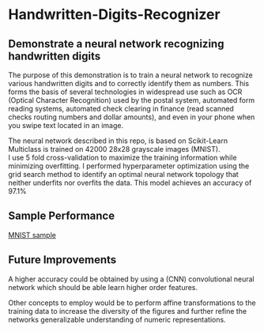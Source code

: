 # Handwritten-Digits-Recognizer
## Demonstrate a neural network recognizing handwritten digits

The purpose of this demonstration is to train a neural network to recognize various handwritten digits and to correctly identify them as numbers.
This forms the basis of several technologies in widespread use such as OCR (Optical Character Recognition) used by the postal system, automated form
reading systems, automated check clearing in finance (read scanned checks routing numbers and dollar amounts), and even in your phone when you swipe text located in an image.

The neural network described in this repo, is based on Scikit-Learn Multiclass is trained on 42000 28x28 grayscale images (MNIST).  
I use 5 fold cross-validation to maximize the training information while minimizing overfitting.
I performed hyperparameter optimization using the grid search method to identify an optimal neural network topology that neither underfits nor overfits the data.
This model achieves an accuracy of 97.1% 

## Sample Performance

[MNIST sample](https://raw.githubusercontent.com/snives/Handwritten-Digits-Recognizer/refs/heads/main/mnist%20sample.png)

## Future Improvements

A higher accuracy could be obtained by using a (CNN) convolutional neural network which should be able learn higher order features.

Other concepts to employ would be to perform affine transformations to the training data to increase the diversity of the figures 
and further refine the networks generalizable understanding of numeric representations.








